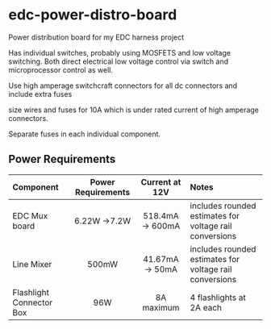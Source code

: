 # edc-power-distro-board
Power distribution board for my EDC harness project

Has individual switches, probably using MOSFETS and low voltage switching. Both
direct electrical low voltage control via switch and microprocessor control as
well.

Use high amperage switchcraft connectors for all dc connectors and include extra fuses

size wires and fuses for 10A which is under rated current of high amperage connectors.

Separate fuses in each individual component.


## Power Requirements

| Component     | Power Requirements | Current at 12V   | Notes |
|:--------------|:-------------------:|:-----------------:|:------|
| EDC Mux board |     6.22W ->7.2W   | 518.4mA -> 600mA | includes rounded estimates for voltage rail conversions |
| Line Mixer    | 500mW              | 41.67mA -> 50mA  | includes rounded estimates for voltage rail conversions |
| Flashlight Connector Box | 96W     | 8A maximum | 4 flashlights at 2A each |
